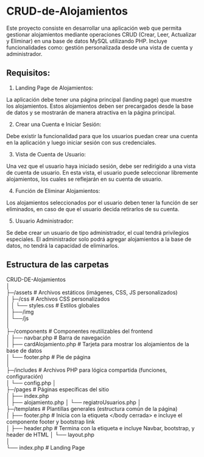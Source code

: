 # CRUD-de-Alojamientos

Este proyecto consiste en desarrollar una aplicación web que permita gestionar alojamientos mediante operaciones CRUD (Crear, Leer, Actualizar y Eliminar) en una base de datos MySQL utilizando PHP. Incluye funcionalidades como: gestión personalizada desde una vista de cuenta y administrador.

## Requisitos:

1. Landing Page de Alojamientos:

La aplicación debe tener una página principal (landing page) que muestre los alojamientos. Estos alojamientos deben ser precargados desde la base de datos y se mostrarán de manera atractiva en la página principal.

2. Crear una Cuenta e Iniciar Sesión:

Debe existir la funcionalidad para que los usuarios puedan crear una cuenta en la aplicación y luego iniciar sesión con sus credenciales.

3. Vista de Cuenta de Usuario:

Una vez que el usuario haya iniciado sesión, debe ser redirigido a una vista de cuenta de usuario. En esta vista, el usuario puede seleccionar libremente alojamientos, los cuales se reflejarán en su cuenta de usuario.

4. Función de Eliminar Alojamientos:

Los alojamientos seleccionados por el usuario deben tener la función de ser eliminados, en caso de que el usuario decida retirarlos de su cuenta.

5. Usuario Administrador:

Se debe crear un usuario de tipo administrador, el cual tendrá privilegios especiales. El administrador solo podrá agregar alojamientos a la base de datos, no tendrá la capacidad de eliminarlos.

## Estructura de las carpetas

CRUD-DE-Alojamientos  
│  
├─/assets # Archivos estáticos (imágenes, CSS, JS personalizados)  
│ ├─/css # Archivos CSS personalizados  
│ │ └── styles.css # Estilos globales  
│ ├──/img  
│ └──/js  
│  
├─/components # Componentes reutilizables del frontend  
│ ├── navbar.php # Barra de navegación  
│ ├── cardAlojamiento.php # Tarjeta para mostrar los alojamientos de la base de datos  
│ └── footer.php # Pie de página  
│  
├─/includes # Archivos PHP para lógica compartida (funciones, configuración)  
│ └── config.php
│  
├─/pages # Páginas específicas del sitio  
│ ├── index.php  
│ ├── alojamiento.php
│ └── regiatroUsuarios.php
│  
├─/templates # Plantillas generales (estructura común de la página)  
│ ├── footer.php # Inicia con la etiqueta </body cerrada> e incluye el componente footer y bootstrap link  
│ ├── header.php # Termina con la etiqueta <body abierta> e incluye Navbar, bootstrap, y header de HTML
│ └── layout.php  
│  
└── index.php # Landing Page
